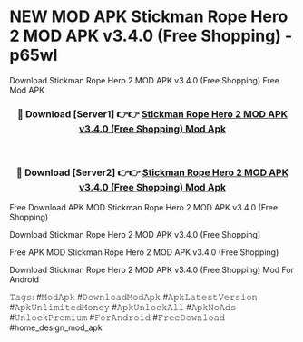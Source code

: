 # NEW MOD APK Stickman Rope Hero 2 MOD APK v3.4.0 (Free Shopping) - p65wl
Download Stickman Rope Hero 2 MOD APK v3.4.0 (Free Shopping) Free Mod APK

<div align="center">
<h3>🔴 Download [Server1] 👉👉 <a href="https://apk-comot.site?title=Stickman_Rope_Hero_2_MOD_APK_v3.4.0_(Free_Shopping)">Stickman Rope Hero 2 MOD APK v3.4.0 (Free Shopping) Mod Apk</a></h3><br>

<h3>🔴 Download [Server2] 👉👉 <a href="https://apk-comot.site?title=Stickman_Rope_Hero_2_MOD_APK_v3.4.0_(Free_Shopping)">Stickman Rope Hero 2 MOD APK v3.4.0 (Free Shopping) Mod Apk</a></h3>
</div>


Free Download APK MOD Stickman Rope Hero 2 MOD APK v3.4.0 (Free Shopping)

Download Stickman Rope Hero 2 MOD APK v3.4.0 (Free Shopping) 

Free APK MOD Stickman Rope Hero 2 MOD APK v3.4.0 (Free Shopping) 

Download Stickman Rope Hero 2 MOD APK v3.4.0 (Free Shopping) Mod For Android

𝚃𝚊𝚐𝚜: #𝙼𝚘𝚍𝙰𝚙𝚔 #𝙳𝚘𝚠𝚗𝚕𝚘𝚊𝚍𝙼𝚘𝚍𝙰𝚙𝚔 #𝙰𝚙𝚔𝙻𝚊𝚝𝚎𝚜𝚝𝚅𝚎𝚛𝚜𝚒𝚘𝚗 #𝙰𝚙𝚔𝚄𝚗𝚕𝚒𝚖𝚒𝚝𝚎𝚍𝙼𝚘𝚗𝚎𝚢 #𝙰𝚙𝚔𝚄𝚗𝚕𝚘𝚌𝚔𝙰𝚕𝚕 #𝙰𝚙𝚔𝙽𝚘𝙰𝚍𝚜 #𝚄𝚗𝚕𝚘𝚌𝚔𝙿𝚛𝚎𝚖𝚒𝚞𝚖 #𝙵𝚘𝚛𝙰𝚗𝚍𝚛𝚘𝚒𝚍 #𝙵𝚛𝚎𝚎𝙳𝚘𝚠𝚗𝚕𝚘𝚊𝚍 #home_design_mod_apk